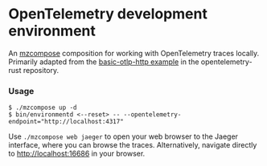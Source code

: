 # OpenTelemetry development environment

An [mzcompose] composition for working with OpenTelemetry traces locally.
Primarily adapted from the [basic-otlp-http example][otel-example] in the
opentelemetry-rust repository.

### Usage

```
$ ./mzcompose up -d
$ bin/environmentd <--reset> -- --opentelemetry-endpoint="http://localhost:4317"
```

Use `./mzcompose web jaeger` to open your web browser to the Jaeger
interface, where you can browse the traces. Alternatively, navigate
directly to <http://localhost:16686> in your browser.

[mzcompose]: ../../doc/developer/mzcompose.md
[otel-example]: https://github.com/open-telemetry/opentelemetry-rust/tree/a767fd3a7f08f4d7312a1c0dbb5ac0580a108eb3/examples/basic-otlp-http

